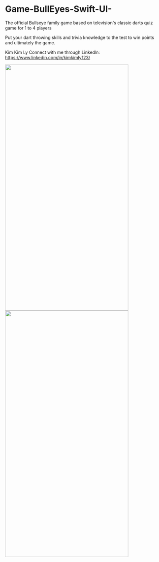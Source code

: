 # Game-BullEyes-Swift-UI-

The official Bullseye family game based on television's classic darts quiz game for 1 to 4 players

Put your dart throwing skills and trivia knowledge to the test to win points and ultimately the game.

Kim Kim Ly
Connect with me through Linkedln: https://www.linkedin.com/in/kimkimly123/

<img src="https://github.com/selenalee123/Game-BullEyes-Swift-UI-/raw/main/Bulleyes/App%20Demo%20/Dark%20mode.gif" width="400" height="800" />
<img src="https://github.com/selenalee123/Game-BullEyes-Swift-UI-/blob/main/Bulleyes/App%20Demo%20/White%20mode.gif" width="400" height="800" />

